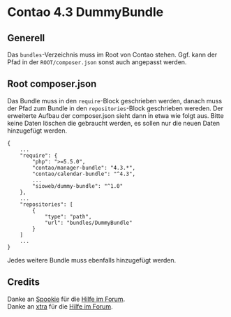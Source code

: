 # Contao 4.3 DummyBundle

## Generell

Das `bundles`-Verzeichnis muss im Root von Contao stehen. Ggf. kann der Pfad in der `ROOT/composer.json` sonst auch angepasst werden.

## Root composer.json

Das Bundle muss in den `require`-Block geschrieben werden, danach muss der Pfad zum Bundle in den `repositories`-Block geschrieben wereden. Der erweiterte Aufbau der composer.json sieht dann in etwa wie folgt aus. Bitte keine Daten löschen die gebraucht werden, es sollen nur die neuen Daten hinzugefügt werden.

	{
		...
		"require": {
		    "php": ">=5.5.0",
		    "contao/manager-bundle": "4.3.*",
		    "contao/calendar-bundle": "^4.3",
			...
			"sioweb/dummy-bundle": "^1.0"
		},
		...
		"repositories": [
	        {
	            "type": "path",
	            "url": "bundles/DummyBundle"
	        }
	    ]
		...
	}

Jedes weitere Bundle muss ebenfalls hinzugefügt werden.

## Credits

Danke an [Spookie](https://community.contao.org/de/member.php?9203-Spooky) für die [Hilfe im Forum](https://community.contao.org/de/showthread.php?66835-Gel%C3%B6st-Private-Bundles).  
Danke an [xtra](https://community.contao.org/de/member.php?503-xtra) für die [Hilfe im Forum](https://community.contao.org/de/showthread.php?64415-Unable-to-create-a-quot-contao-bundle-quot-under-contao-4-2-4&p=422990&viewfull=1#post422990).